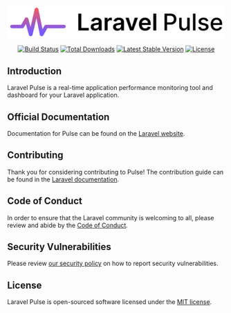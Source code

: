<p align="center"><img src="/art/logo.svg" alt="Laravel Pulse Logo"></p>

<p align="center">
<a href="https://github.com/laravel/pulse/actions"><img src="https://github.com/laravel/pulse/workflows/tests/badge.svg" alt="Build Status"></a>
<a href="https://packagist.org/packages/laravel/pulse"><img src="https://img.shields.io/packagist/dt/laravel/pulse" alt="Total Downloads"></a>
<a href="https://packagist.org/packages/laravel/pulse"><img src="https://img.shields.io/packagist/v/laravel/pulse" alt="Latest Stable Version"></a>
<a href="https://packagist.org/packages/laravel/pulse"><img src="https://img.shields.io/packagist/l/laravel/pulse" alt="License"></a>
</p>

## Introduction

Laravel Pulse is a real-time application performance monitoring tool and dashboard for your Laravel application.

## Official Documentation

Documentation for Pulse can be found on the [Laravel website](https://laravel.com/docs/pulse).

## Contributing

Thank you for considering contributing to Pulse! The contribution guide can be found in the [Laravel documentation](https://laravel.com/docs/contributions).

## Code of Conduct

In order to ensure that the Laravel community is welcoming to all, please review and abide by the [Code of Conduct](https://laravel.com/docs/contributions#code-of-conduct).

## Security Vulnerabilities

Please review [our security policy](https://github.com/laravel/pulse/security/policy) on how to report security vulnerabilities.

## License

Laravel Pulse is open-sourced software licensed under the [MIT license](LICENSE.md).

